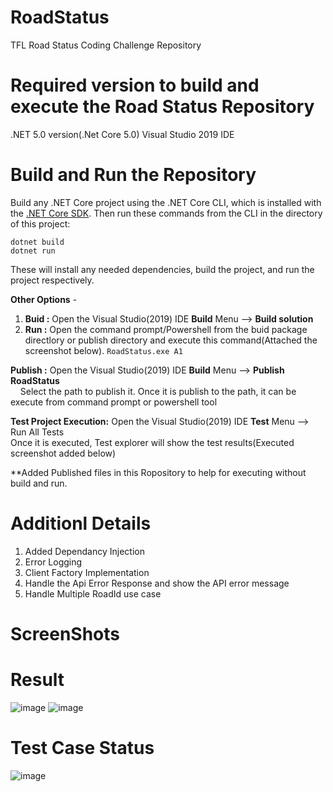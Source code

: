 # RoadStatus
TFL Road Status Coding Challenge Repository

# Required version to build and execute the Road Status Repository
  .NET 5.0 version(.Net Core 5.0)
  Visual Studio 2019 IDE

# Build and Run the Repository
Build any .NET Core project using the .NET Core CLI, which is installed with the [.NET Core SDK](https://dotnet.microsoft.com/download). Then run these commands from the CLI in the directory of this project:<br />

``dotnet build``<br />
``dotnet run``<br />

These will install any needed dependencies, build the project, and run the project respectively.  

**Other Options** - 
1) **Buid :** Open the Visual Studio(2019) IDE **Build**  Menu --> **Build solution**
2) **Run :** Open the command prompt/Powershell from the buid package directlory or publish directory and execute this command(Attached the screenshot below). ``RoadStatus.exe A1``

**Publish :** Open the Visual Studio(2019) IDE **Build**  Menu --> **Publish RoadStatus** <br />
&nbsp;&nbsp;&nbsp;&nbsp;Select the path to publish it. Once it is publish to the path, it can be execute from command prompt or powershell tool<br />

**Test Project Execution:** Open the Visual Studio(2019) IDE **Test**  Menu --> Run All Tests<br />
    Once it is executed, Test explorer will show the test results(Executed screenshot added below) 

**Added Published files in this Ropository to help for executing without build and run.

# Additionl Details
1) Added Dependancy Injection
2) Error Logging
3) Client Factory Implementation
4) Handle the Api Error Response and show the API error message
5) Handle Multiple RoadId use case 
 

# ScreenShots

# Result
![image](https://user-images.githubusercontent.com/63959021/119343906-51990b00-bc97-11eb-8377-a19c2e3b8298.png)
![image](https://user-images.githubusercontent.com/63959021/119406828-9ea2ce80-bce3-11eb-8a72-f6ab3942570c.png)



# Test Case Status
![image](https://user-images.githubusercontent.com/63959021/119344331-cff5ad00-bc97-11eb-87cb-c603ca852bad.png)


